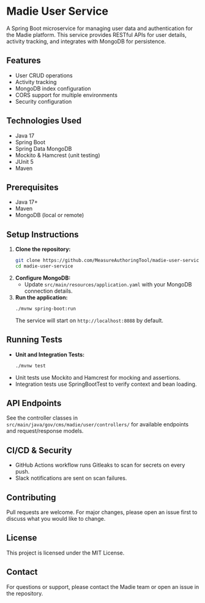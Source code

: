 # Madie User Service

A Spring Boot microservice for managing user data and authentication for the Madie platform. This service provides RESTful APIs for user details, activity tracking, and integrates with MongoDB for persistence.

## Features
- User CRUD operations
- Activity tracking
- MongoDB index configuration
- CORS support for multiple environments
- Security configuration

## Technologies Used
- Java 17
- Spring Boot
- Spring Data MongoDB
- Mockito & Hamcrest (unit testing)
- JUnit 5
- Maven

## Prerequisites
- Java 17+
- Maven
- MongoDB (local or remote)

## Setup Instructions
1. **Clone the repository:**
   ```sh
   git clone https://github.com/MeasureAuthoringTool/madie-user-service.git
   cd madie-user-service
   ```
2. **Configure MongoDB:**
   - Update `src/main/resources/application.yaml` with your MongoDB connection details.
3. **Run the application:**
   ```sh
   ./mvnw spring-boot:run
   ```
   The service will start on `http://localhost:8088` by default.

## Running Tests
- **Unit and Integration Tests:**
  ```sh
  ./mvnw test
  ```
- Unit tests use Mockito and Hamcrest for mocking and assertions.
- Integration tests use SpringBootTest to verify context and bean loading.

## API Endpoints
See the controller classes in `src/main/java/gov/cms/madie/user/controllers/` for available endpoints and request/response models.

## CI/CD & Security
- GitHub Actions workflow runs Gitleaks to scan for secrets on every push.
- Slack notifications are sent on scan failures.

## Contributing
Pull requests are welcome. For major changes, please open an issue first to discuss what you would like to change.

## License
This project is licensed under the MIT License.

## Contact
For questions or support, please contact the Madie team or open an issue in the repository.

